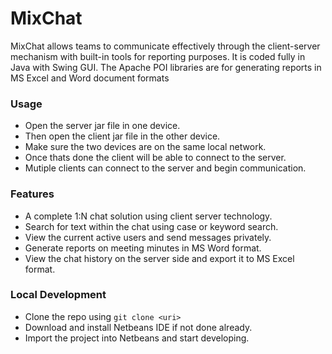 # MixChat
MixChat allows teams to communicate effectively through the client-server mechanism with built-in tools for reporting purposes. It is coded fully in Java with Swing GUI. The Apache POI libraries are for generating reports in MS Excel and Word document formats

### Usage
* Open the server jar file in one device.
* Then open the client jar file in the other device.
* Make sure the two devices are on the same local network.
* Once thats done the client will be able to connect to the server.
* Mutiple clients can connect to the server and begin communication.

### Features
* A complete 1:N chat solution using client server technology.
* Search for text within the chat using case or keyword search.
* View the current active users and send messages privately.
* Generate reports on meeting minutes in MS Word format.
* View the chat history on the server side and export it to MS Excel format.

### Local Development
* Clone the repo using `git clone <uri>`
* Download and install Netbeans IDE if not done already.
* Import the project into Netbeans and start developing.
